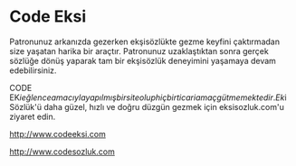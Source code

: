 # Code Eksi

Patronunuz arkanızda gezerken ekşisözlükte gezme keyfini çaktırmadan size yaşatan harika bir araçtır. Patronunuz uzaklaştıktan sonra gerçek sözlüğe dönüş yaparak tam bir ekşisözlük deneyimini yaşamaya devam edebilirsiniz.

CODE EK$i eğlence amacıyla yapılmış bir site olup hiç bir ticari amaç gütmemektedir. Ek$i Sözlük'ü daha güzel, hızlı ve doğru düzgün gezmek için eksisozluk.com'u ziyaret edin.

http://www.codeeksi.com 

http://www.codesozluk.com
